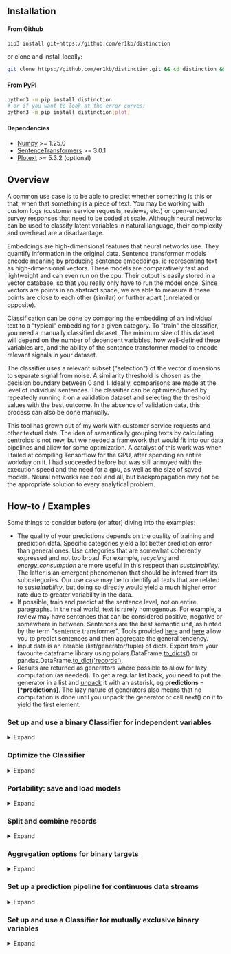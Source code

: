 
## Installation

#### From Github
```bash
pip3 install git+https://github.com/er1kb/distinction
```
or clone and install locally:
```bash
git clone https://github.com/er1kb/distinction.git && cd distinction && pip3 install .
```

#### From PyPI
```bash
python3 -m pip install distinction
# or if you want to look at the error curves:
python3 -m pip install distinction[plot]
```

#### Dependencies
* [Numpy](https://numpy.org/) >= 1.25.0
* [SentenceTransformers](https://sbert.net/) >= 3.0.1
* [Plotext](https://github.com/piccolomo/plotext) >= 5.3.2 (optional)


## Overview
A common use case is to be able to predict whether something is this or that, when that something is a piece of text. You may be working with custom logs (customer service requests, reviews, etc.) or open-ended survey responses that need to be coded at scale. Although neural networks can be used to classify latent variables in natural language, their complexity and overhead are a disadvantage. 

Embeddings are high-dimensional features that neural networks use. They quantify information in the original data. Sentence transformer models encode meaning by producing sentence embeddings, ie representing text as high-dimensional vectors. These models are comparatively fast and lightweight and can even run on the cpu. Their output is easily stored in a vector database, so that you really only have to run the model once. Since vectors are points in an abstract space, we are able to measure if these points are close to each other (similar) or further apart (unrelated or opposite). 

Classification can be done by comparing the embedding of an individual text to a "typical" embedding for a given category. To "train" the classifier, you need a manually classified dataset. The minimum size of this dataset will depend on the number of dependent variables, how well-defined these variables are, and the ability of the sentence transformer model to encode relevant signals in your dataset. 

The classifier uses a relevant subset ("selection") of the vector dimensions to separate signal from noise. A similarity threshold is chosen as the decision boundary between 0 and 1. Ideally, comparisons are made at the level of individual sentences. The classifier can be optimized/tuned by repeatedly running it on a validation dataset and selecting the threshold values with the best outcome. In the absence of validation data, this process can also be done manually.

This tool has grown out of my work with customer service requests and other textual data. The idea of semantically grouping texts by calculating centroids is not new, but we needed a framework that would fit into our data pipelines and allow for some optimization. A catalyst of this work was when I failed at compiling Tensorflow for the GPU, after spending an entire workday on it. I had succeeded before but was still annoyed with the execution speed and the need for a gpu, as well as the size of saved models. Neural networks are cool and all, but backpropagation may not be the appropriate solution to every analytical problem. 


## How-to / Examples

Some things to consider before (or after) diving into the examples: 
* The quality of your predictions depends on the quality of training and prediction data. Specific categories yield a lot better prediction error than general ones. Use categories that are somewhat coherently expressed and not too broad. For example, _recycling_ and _energy\_consumption_ are more useful in this respect than _sustainability_. The latter is an emergent phenomenon that should be inferred from its subcategories. Our use case may be to identify all texts that are related to _sustainability_, but doing so directly would yield a much higher error rate due to greater variability in the data. 
* If possible, train and predict at the sentence level, not on entire paragraphs. In the real world, text is rarely homogenous. For example, a review may have sentences that can be considered positive, negative or somewhere in between. Sentences are the best semantic unit, as hinted by the term "sentence transformer". Tools provided [here](#split-and-combine-records) and [here](#set-up-a-prediction-pipeline-for-continuous-data-streams) allow you to predict sentences and then aggregate the general tendency. 
* Input data is an iterable (list/generator/tuple) of dicts. Export from your favourite dataframe library using polars.DataFrame.[to\_dicts()](https://docs.pola.rs/api/python/stable/reference/dataframe/api/polars.DataFrame.to_dicts.html) or pandas.DataFrame.[to\_dict('records')](https://pandas.pydata.org/docs/reference/api/pandas.DataFrame.to_dict.html).
* Results are returned as generators where possible to allow for lazy computation (as needed). To get a regular list back, you need to put the generator in a list and [unpack](https://www.geeksforgeeks.org/convert-generator-object-to-list-in-python/) it with an asterisk, eg __predictions = [\*predictions]__. The lazy nature of generators also means that no computation is done until you unpack the generator or call next() on it to yield the first element. 



### Set up and use a binary Classifier for independent variables

<details>
<summary>Expand</summary>

This is our training data, a small sample of 21 manually coded short sentences. Notice the "suggestion" variable is formatted as strings, eg with quotation marks, so we need to do some data cleaning to get the counts. This is really the only time we should have to use the helper function _ones_to_int()_ directly. As the need for int conversion is a common scenario, especially in a dynamically typed language, the conversion will always be done automatically when you add data to the classifier. 

```python
from distinction import Classifier, count_used_keys, ones_to_int

data = [
    { "id": 0,  "message": "Greatest burgers I ever tasted", "positive": 1, "suggestion": "0", "taste": 1, "service": 0 },
    { "id": 1,  "message": "Your fries could be a bit more salty", "positive": 0, "suggestion": "1", "taste": 1 },
    { "id": 2,  "message": "Good service at the drive-in, those people should be given a raise", "positive": 1, "suggestion": 0, "taste": 0, "service": 1 },
    { "id": 3,  "message": "This is spam", "spam": 1 },
    { "id": 4,  "message": "I've never tasted such awful fries", "positive": 0, "suggestion": "0", "taste": 1, "service": 0 },
    { "id": 5,  "message": "Thanks for helping me to get around with my wheelchair!", "positive": 1, "suggestion": "0", "taste": 0, "service": 1 },
    { "id": 6,  "message": "Maybe upgrade your burger buns, the current ones are dry and boring", "positive": 0, "suggestion": "1", "taste": 1, "service": 0 },
    { "id": 7,  "message": "Is this how you handle your customers?", "positive": 0, "suggestion": "0", "taste": 0, "service": 1 },
    { "id": 8,  "message": "The salad tasted a bit different, I think you should put some oil on it.", "positive": 0, "suggestion": "1", "taste": 1, "service": 0 },
    { "id": 9,  "message": "This is the best place in town, and the staff are customer-oriented", "positive": 1, "suggestion": "0", "taste": 0, "service": 1 },
    { "id": 10, "message": "Too much pepper, please tell your chef to be more conservative with the seasoning", "positive": 0, "suggestion": "1", "taste": 1, "service": 0 },
    { "id": 11, "message": "I appreciate your help", "positive": 1, "suggestion": "0", "taste": 0, "service": 1 },
    { "id": 12, "message": "I think you should install security cameras on the parking lot", "positive": 0, "suggestion": "1", "taste": 0, "service": 0 },
    { "id": 13, "message": "I don't like their french fries, but the burgers are ok and the staff are usually helpful", "positive": 0, "suggestion": "0", "taste": 1, "service": 1 },
    { "id": 14, "message": "There should be more suitable options for vegans who are also keto and paleo crossfitters!", "positive": 0, "suggestion": "1", "taste": 0, "service": 1 },
    { "id": 15, "message": "Big Burger is trying to POISON us all with vegetable oils", "positive": 0, "suggestion": "0", "taste": 0, "service": 1 },
    { "id": 16, "message": "I complained about my burger and got a new one with just the right amount of seasoning - great customer service!", "positive": 1, "suggestion": "0", "taste": 1, "service": 1 },
    { "id": 17, "message": "Poor excuse for an establishment, why don't you just shut down?", "positive": 0, "suggestion": "1", "taste": 0, "service": 1 },
    { "id": 18, "message": "Great food, great location", "positive": 1, "suggestion": "0", "taste": 1, "service": 0 },
    { "id": 19, "message": "More spam", "positive": 0, "suggestion": "0", "taste": 0, "service": 0, "spam": 1 },
    { "id": 20, "message": "Great service, but not so great food", "positive": 1, "suggestion": "1", "taste": 1, "service": 1 }
]

binary_variables = 'positive suggestion taste service spam'.split()
data = [*ones_to_int(data, keys = binary_variables)] # Convert strings to int - this is done automatically by the classifier later on
print(count_used_keys(data, ignore = 'id message'))
```

Counts of targets in the training data:
```python
{'positive': 8, 'suggestion': 8, 'spam': 2, 'taste': 10, 'service': 11}
```

#### Classifier from training\_data - raw text 

<details>
<summary>Initiate and train the classifier</summary>

First step is to define the classifier. Using a dict for keyword arguments means the arguments are reusable. We tell the classifier which columns are binary variables (targets). A confounder is a special kind of target, as it cannot be anything else. In this example, we don't want spam messages to taint our customer service statistics. 
The train() method below calls the sentence transformer to encode the texts, then calculates the centroids of each target and finally ranks the features (embedding dimensions) by relevance. 
<br><br>
If your text is not in English, remember to use another __model__ from the [Huggingface model hub](https://huggingface.co/models?pipeline_tag=sentence-similarity&sort=downloads) that speaks your language. There are language-specific and multilingual ones to choose from. A model that doesn't understand your language will still produce results, although they won't make much sense. 

```python

kwargs = {
    'targets': 'positive suggestion taste service'.split(),
    'confounders': ['spam'],
    'id_columns': ['id'],
    'text_column': 'message',
    'default_selection': 0.05,
    'model': 'sentence-transformers/all-MiniLM-L6-v2'
}

C = Classifier(**kwargs)
C.train(data)

```

</details>



<details>
<summary>Predict</summary>


Let's try to classify a couple of new texts. This is just using default parameters: looking at 5% (=39) of the 768 embedding dimensions and classifying something as 1 if the similarity with its centroid is at least 0.5. The sample size of this example is too small to reliably [optimize](#optimize-the-classifier) the classifier.
```python
predictions = [*C.predict([{"message": "I really like the taste of these burgers."},
                          {"message": "The staff was really helpful"},
                          {"message": "This is definitely spam"}
                          ])]
for p in predictions:
    print(p)
```

These results are ok given the small sample size and lack of optimization, although the first one should have been classified as positive. Notice the third sample is spam and has all other targets set to 0, since _spam_ was declared to be a confounding variable. 
```bash
{'message': 'I really like the taste of these burgers.', 'positive': 0, 'service': 0, 'suggestion': 0, 'taste': 1, 'spam': 0}
{'message': 'The staff was really helpful', 'positive': 1, 'service': 1, 'suggestion': 0, 'taste': 0, 'spam': 0}
{'message': 'This is definitely spam', 'positive': 0, 'service': 0, 'suggestion': 0, 'taste': 0, 'spam': 1}
```


For this example, we can also run predict on the original data. Using training data to validate a model is considered bad practice because of the obvious risk of overfitting, but the results below still tell us that the classifier has picked up some relevant signals. 

```python
predictions = [*C.predict(data)]
print(f"{'PREDICTIONS':<40}TEXT")
for p in predictions:
    print(f"{', '.join([k for k,v in p.items() if k in (kwargs['targets'] + kwargs['confounders']) and v == 1]):40}{p['message']}")
```


```
PREDICTIONS                             TEXT
positive, taste                         Greatest burgers I ever tasted
suggestion, taste                       Your fries could be a bit more salty
positive, service                       Good service at the drive-in, those people should be given a raise
spam                                    This is spam
taste                                   I've never tasted such awful fries
positive, service                       Thanks for helping me to get around with my wheelchair!
suggestion, taste                       Maybe upgrade your burger buns, the current ones are dry and boring
positive, service                       Is this how you handle your customers?
suggestion, taste                       The salad tasted a bit different, I think you should put some oil on it.
positive, service                       This is the best place in town, and the staff are customer-oriented
suggestion, taste                       Too much pepper, please tell your chef to be more conservative with the seasoning
positive, service                       I appreciate your help
suggestion                              I think you should install security cameras on the parking lot
service, taste                          I don't like their french fries, but the burgers are ok and the staff are usually helpful
service, suggestion, taste              There should be more suitable options for vegans who are also keto and paleo crossfitters!
service, taste                          Big Burger is trying to POISON us all with vegetable oils
positive, service, taste                I complained about my burger and got a new one with just the right amount of seasoning - great customer service!
service                                 Poor excuse for an establishment, why don't you just shut down?
positive, taste                         Great food, great location
spam                                    More spam
positive, service, suggestion, taste    Great service, but not so great food
```

</details>



<details>
<summary>Validate</summary>
<br>

If there is validation data with the right answers, you can assess model performance using _predict(..., validation = True)_. For this example, we're going to cheat by re-using the training data listed above. The _Classifier.error()_ method will print the error by target variable. Validation also produces a list of prediction errors per row stored at _Classifier.error\_rate\_by\_row_. In the code below, note the [generator unpacking](https://www.geeksforgeeks.org/convert-generator-object-to-list-in-python/) of the prediction results to force the computation and produce the error rate. 
```python
_ = [*C.predict(data, validation = True)]
C.error()
```

As expected, we get an artificially low error rate since the model is overfitted to our training data. Rows 14 and 15 were predicted as taste. You could argue these messages are food related (keto/paleo and vegetable oils respectively), even though they were not manually coded as such. 

```bash
TARGETS             OVERALL             FALSE POSITIVE      FALSE NEGATIVE      THRESHOLD
----------------------------------------------------------------------------------------------------
positive            0.05                0.05                0.0                 0.5
service             0.0                 0.0                 0.0                 0.5
suggestion          0.05                0.0                 0.05                0.5
taste               0.1                 0.1                 0.0                 0.5

CONFOUNDERS         OVERALL             FALSE POSITIVE      FALSE NEGATIVE      THRESHOLD
----------------------------------------------------------------------------------------------------
spam                0.0                 0.0                 0.0                 0.5
```

</details>




#### Classifier from training\_data - pre-encoded

<details>
<summary>Expand</summary>
<br>

Although sentence transformers are fast compared to other neural networks, the encoding of text is the most time consuming part of the Classifier model and especially for large datasets. For the training stage, you can get around this by using a smaller sample. Another obvious way to save time and computation is if you have pre-existing embeddings in a vector database, such as [Elasticsearch](https://www.elastic.co/). You can then skip the encoding altogether by calling _train()_ and/or _predict()_ with the argument _pre\_encoded = True_. Ideally, you should never have to encode text more than once in a data pipeline. 

In the following example, we encode the training data outside of the Classifier, but then we go back to using raw text from the prediction data. This code uses an optional [pytorch](https://github.com/pytorch/pytorch) check to run the sentence transformer on the GPU. 

```python
from distinction import Classifier
from sentence_transformers import SentenceTransformer
import torch

device = torch.device('cuda' if torch.cuda.is_available() else 'cpu')
print('Using device:', device)

model = SentenceTransformer(model_name_or_path = 'sentence-transformers/all-MiniLM-L6-v2',
                            device = device,
                            tokenizer_kwargs = {'clean_up_tokenization_spaces': True}) # this setting gets rid of a warning in Transformers 4.45.1

training_data = [dict(text='I am the great Cornholio', beavis=1), 
                 dict(text='I have seen the top of the mountain, and it is good', beavis=0)]

vectors = model.encode([r['text'] or '' for r in training_data], show_progress_bar = False)

for i,_ in enumerate(training_data):
    training_data[i]['vector'] = vectors[i] # Merge sentence embeddings into the original data


C = Classifier(text_column = 'vector', ignore = ['text'], show_progress_bar = False) # Set to read encoded "text" from the "vector" column
C.train(training_data, pre_encoded = True)

# Let's assume the prediction data is supplied as raw text
C.text_column = 'text' # Set to read proper text from the "text" column
results = C.predict([dict(text = 'I am Cornholio!')], pre_encoded = False)
print(next(results))
```

Output:
```bash
❯ python3 pre_encoded.py
Using device: cuda
Done encoding prediction data

{'text': 'I am Cornholio!', 'beavis': 1}
```


</details>

</details>



### Optimize the Classifier

<details>
<summary>Expand</summary>

This section can be run with the data and settings from the restaurant reviews example [above](#set-up-and-use-a-binary-classifier-for-independent-variables). Again, we will have to re-use the training data for the purpose of demonstration. The very small sample size means less chance of convergence, meaning the results are somewhat sketchy if not useless. Tuning the model uses repeated validation, which means the prediction data has to contain the right answers. 

Currently, the optimal similarity cutoff is determined to be the sweetspot between type 1 and type 2 errors. Minimizing the overall error works well for most targets, but for rare ones the model will just assign 0 to everything to achieve the best accuracy. The concept of [_imbalanced datasets_](https://discuss.pytorch.org/t/model-predictions-are-all-tensors-full-of-zeros/155381/11) is a known problem even for neural networks. Minimizing the difference between false positive and false negative rates does not yield the absolute minimum error, but it does seem to avoid having the model apply the null hypothesis to everything. It's on my todo list to improve on this, by putting some constraint on the optimization. In the meantime, you can use the plotting function to see whether there is room for improvement or not. 


<details>
<summary>Tune similarity</summary>
<br>

To find an estimate of the optimal similarity threshold, run the __Classifier.tune()__ method with default settings. The simulation will abort for each target when finding the optimal value, if not using plots (explained below), hence you might see the computation speed up towards the end. 

```python
C = Classifier(**kwargs)
C.train(data)
C.tune(data) # Tuning similarity within the default range of 0.01 - 1 in 0.01 increments, until optimal values are found

```

</details>

<details>
<summary>Tune selection</summary>
<br>

Add the argument __param\_name = 'selection'__ to the __Classifier.tune()__ method. To speed up the process, reduce the range with __param\_range = (start, stop, step)__. In this example, experience tells me the optimal value is somewhere in the range of 0.01 - 0.2 and so we don't have to spend time looking beyond that. You estimate one parameter at a time, hence the two separate calls to __tune()__. Only the first call needs to provide data to the Classifier. 

```python
C = Classifier(**kwargs)
C.train(data)
C.tune(data) # Tuning similarity within the default range of 0.01 - 1 in 0.01 increments
C.tune(param_name = 'selection', param_range = (0.01, 0.2, 0.01)) # Tuning selection within a reduced range, re-uses data from the previous call
```
</details>

<details>
<summary>Tune with plots</summary>
<br>

To plot the error curve, set __plot = True__. This requires external library [Plotext](https://github.com/piccolomo/plotext). Plots will be written to individual .html files in the _plots_ subfolder under your working directory. When plotting, the simulation will not end prematurely as it has to run through the entire range. You can still work in a reduced range with __param\_range__. 

```python
C.tune(data, plot = True) # Tuning similarity in the range of 0.01 - 1 in 0.01 increments and plotting the error curves
```
</details>


<details>
<summary>Use optimized criteria from tune()</summary>
<br>

Since __Classifier.tune()__ is a class method, the resulting "__criteria__" is saved to the class object. It's easy enough to export if you need to. 
```python
C = Classifier(**kwargs)
C.train(data)
C.tune(data) # Tuning similarity within the default range of 0.01 - 1 in 0.01 increments
C.tune(param_name = 'selection', param_range = (0.01, 0.2, 0.01)) # Tuning selection within a reduced range, re-uses data from the previous call
print(C.criteria)
```

This is the output. Again, only for the purpose of demonstration as it does not converge given the small sample size. 
```python
{'positive': {'similarity': 0.14, 'selection': 0.01}, 'service': {'similarity': 0.01, 'selection': 0.01}, 'suggestion': {'similarity': 0.37, 'selection': 0.04}, 'taste': {'similarity': 0.8, 'selection': 0.01}, 'spam': {'similarity': 1.0, 'selection': 0.01}}
```

</details>

<details>
<summary>Manually setting the thresholds</summary>
<br>

The concept of tuning the model relies on a validation dataset to compare the predictions with. If there is no validation data, you can optionally re-use the training data with the risk of overfitting. As a last resort however, you can also _predict_ the raw similarities, then sort the results descending with your favourite [spreadsheet software](https://github.com/saulpw/visidata), read the texts and manually identify the decision boundary. As you scroll through the results, there will be a dropoff point where texts are no longer relevant to the category of interest. You will need to consider both type 1 and type 2 errors (false positive and false negative respectively). Whether you want to minimize one of these or both will depend on your particular use case: "There are no solutions, only trade-offs". 

Exporting similarities:
```python
C = Classifier(**kwargs)
[*C.train(training_data)]
similarities = [*C.predict(prediction_data, discrete = False)] # Save similarities to variable
C.write_csv('my_similarities.csv', discrete = False) # Write similarities to disk
```

Using custom thresholds:
```python
custom_thresholds = { 'target1': { 'similarity': 0.64, 'selection': 0.1 }, 
                      'target2': { 'similarity': 0.7 }, # target2 uses the default selection
                      'target3': { 'selection': 0.2 } } # target3 uses the default cutoff (similarity)
kwargs = { 'targets': 'target1 target2 target3'.split(),
           'criteria': custom_thresholds }

C = Classifier(**kwargs)
print(C)
```

Output:
```bash
❯ python3 testrun4.py
Classifier(model='sentence-transformers/all-MiniLM-L6-v2', text_column='text', targets=['target1', 'target2', 'target3'], id_columns=[], confounders=[], ignore=[], default_selection=0.01, default_cutoff=0.5, criteria={'target1': {'similarity': 0.64, 'selection': 0.1}, 'target2': {'similarity': 0.7}, 'target3': {'selection': 0.2}}, mutually_exclusive=False, n_decimals=2, n_dims=384, trust_remote_code=False, show_progress_bar=True)
```


</details>

</details>


### Portability: save and load models

<details>
<summary>Expand</summary>

Saved models are typically a few kilobytes on disk. At the time of writing, only the training stage is saved. If you tune the model, the resulting __criteria__ will have to be stored elsewhere, eg in your python code. 

Saving:

```python
C = Classifier(**kwargs)
C.train(data)
C.to_npz('my_saved_model_file')
```

Loading:
```python
C = Classifier(**kwargs) # Initiate a new classifier
C.from_npz('my_saved_model_file') # Skip the training step by loading the previously trained parameters from disk
predictions = [*C.predict(some_new_data)]
```
</details>



### Split and combine records

<details>
<summary>Expand</summary>

Sentences are units of meaning, so splitting text into sentences will improve our predictions. If there is little punctuation in the text however, you may split by a fixed number of tokens and optionally with some overlap. These use cases are described below. The token splitting uses [regular expressions](https://docs.python.org/3/library/re.html) and word boundaries (\\b).

```python
from distinction import Classifier, split_records, combine_records

example_text = [{'text': 'This is the first sentence. Is this the second? Sentence number 3', 'binary_variable': 1},
                {'text': 'This text is a single sentence.', 'binary_variable': 0}] 
```
Note: in the code above we are hard-coding a binary variable from the start, where you would otherwise use the classifier for one or more targets once the text has been split. 

<details open>
<summary>Default settings</summary>
<br>

#### Split
By default, texts are split into sentences and then split into chunks when the sentence exceeds 384 tokens (the maximum for current sentence transformer models). The chunks are numbered by chunk\_id, with the last one being -1. These default settings should be used for semantic classifier pipelines, although a couple of other parameters are available to tamper with. 

```python
sentences = [*split_records(example_text)]
for sentence in sentences:
    print(sentence)
```

```bash
{'text': 'This is the first sentence. ', 'binary_variable': 1, 'doc_id': 0, 'sentence_id': 0}
{'text': 'Is this the second? ', 'binary_variable': 1, 'doc_id': 0, 'sentence_id': 1}
{'text': 'Sentence number 3', 'binary_variable': 1, 'doc_id': 0, 'sentence_id': 2}
{'text': 'This text is a single sentence.', 'binary_variable': 0, 'doc_id': 1, 'sentence_id': 0}
```

#### Combine

```python
results = [*combine_records(sentences, binary_targets = ['binary_variable'])]
for result in results:
    print(result)
```

Back to the original shape, with a document\_id added. 
```bash
{'doc_id': 0, 'text': 'This is the first sentence. Is this the second? Sentence number 3', 'binary_variable': 1}
{'doc_id': 1, 'text': 'This text is a single sentence.', 'binary_variable': 0}
```

</details>


<details>
<summary>Max sequence length</summary>
<br>

#### Split
If needed, you can set a different max number of tokens. Since whitespace and punctuation count as tokens, set max\_sequence\_length to double the number of words you want. This can also be used to produce n-grams. The two examples below differ with respect to the argument __per\_sentence__. 

##### Option 1: Fixed number of tokens
```python
sentences = [*split_records(example_text, per_sentence = False, max_sequence_length = 8)]
for sentence in sentences:
    print(sentence)
```

```bash
{'text': 'This is the first', 'binary_variable': 1, 'doc_id': 0, 'sentence_id': 0}
{'text': ' sentence. Is this the', 'binary_variable': 1, 'doc_id': 0, 'sentence_id': 1}
{'text': ' second? Sentence number 3', 'binary_variable': 1, 'doc_id': 0, 'sentence_id': 2}
{'text': '', 'binary_variable': 1, 'doc_id': 0, 'sentence_id': 3}
{'text': 'This text is a', 'binary_variable': 0, 'doc_id': 1, 'sentence_id': 0}
{'text': ' single sentence.', 'binary_variable': 0, 'doc_id': 1, 'sentence_id': 1}
```

##### Option 2: Max number of tokens per sentence
```python
sentences = [*split_records(example_text, per_sentence = True, max_sequence_length = 8)]
for sentence in sentences:
    print(sentence)
```

```bash
{'text': 'This is the first', 'binary_variable': 1, 'doc_id': 0, 'sentence_id': 0, 'chunk_id': 0}
{'text': ' sentence. ', 'binary_variable': 1, 'doc_id': 0, 'sentence_id': 0, 'chunk_id': -1}
{'text': 'Is this the second', 'binary_variable': 1, 'doc_id': 0, 'sentence_id': 1, 'chunk_id': 0}
{'text': '? ', 'binary_variable': 1, 'doc_id': 0, 'sentence_id': 1, 'chunk_id': -1}
{'text': 'Sentence number 3', 'binary_variable': 1, 'doc_id': 0, 'sentence_id': 2}
{'text': 'This text is a', 'binary_variable': 0, 'doc_id': 1, 'sentence_id': 0, 'chunk_id': 0}
{'text': ' single sentence.', 'binary_variable': 0, 'doc_id': 1, 'sentence_id': 0, 'chunk_id': -1}
```

#### Combine

There are no special considerations for combining records with respect to max\_sequence\_length. The code below uses default settings, as in the previous section. 
```python
results = [*combine_records(sentences, binary_targets = ['binary_variable'])]
for result in results:
    print(result)
```

```bash
{'doc_id': 0, 'text': 'This is the first sentence. Is this the second? Sentence number 3', 'binary_variable': 1}
{'doc_id': 1, 'text': 'This text is a single sentence.', 'binary_variable': 0}
```

</details>

<details>
<summary>Overlap</summary>
<br>

#### Split
An alternative strategy, possibly inferior to splitting by punctuation, is to split text by number of tokens with overlap. The example code below splits the text into chunks of no more than 10 tokens (5 words), with an overlap of 3 tokens (typically 2 words and one whitespace/punctuation). If using the overlap parameter, you must remember to use it when combining the texts back together again (see below). 
```python
sentences = [*split_records(example_text, per_sentence = False, max_sequence_length = 8, overlap = 3)]
for sentence in sentences:
    print(sentence)
```
```bash
{'text': 'This is the first', 'binary_variable': 1, 'doc_id': 0, 'sentence_id': 0}
{'text': 'the first sentence. Is ', 'binary_variable': 1, 'doc_id': 0, 'sentence_id': 1}
{'text': '. Is this the second', 'binary_variable': 1, 'doc_id': 0, 'sentence_id': 2}
{'text': 'the second? Sentence number ', 'binary_variable': 1, 'doc_id': 0, 'sentence_id': 3}
{'text': ' number 3', 'binary_variable': 1, 'doc_id': 0, 'sentence_id': 4}
{'text': 'This text is a', 'binary_variable': 0, 'doc_id': 1, 'sentence_id': 0}
{'text': 'is a single sentence.', 'binary_variable': 0, 'doc_id': 1, 'sentence_id': 1}
{'text': ' sentence.', 'binary_variable': 0, 'doc_id': 1, 'sentence_id': 2}
```

#### Combine

Note the _overlap_ argument below. 
```python
results = [*combine_records(example_text, overlap = 3, binary_targets = ['binary_variable'])]
for result in results:
    print(result)
```

```bash
{'doc_id': 0, 'text': 'This is the first sentence. Is this the second? Sentence number 3', 'binary_variable': 1}
{'doc_id': 1, 'text': 'This text is a single sentence.', 'binary_variable': 0}
```

</details>

</details>


### Aggregation options for binary targets

<details>
<summary>Expand</summary>
<br>

Depending on your use case, you may want to pick up the main tendency of the text or transient themes within it. For example, suggestions might be hidden in a sentence that is part of a longer text, whereas the general sentiment of a text might be better inferred by looking at the entire text. You can control this by how the binary variables are aggregated. 
Let's start with three examples relating to the restaurant reviews example above. The first text has 1 positive sentence, the second one has 2 and in the third one all 3 sentences are predicted to be positive. So which of these texts should we consider positive? 

```python

C = Classifier(**kwargs)
C.targets = ['positive'] # Let's look at one variable only, for brevity
C.train(data)

example_texts = [
    dict(id = 200, message = "Fries are expensive and not that good to be honest. Please do mashed potatoes instead and bigger plates! I am so incredibly happy."),
    dict(id = 201, message = "The location is great. I love the food. I don't like the staff that much."),
    dict(id = 202, message = "Food is nice. Staff is nice. I love it!")
]

split_examples = [*split_records(example_texts, text_column = 'message')]
predictions = [*C.predict(split_examples, discrete = True)]
for p in predictions:
    print(p)
```

```bash
{'doc_id': 0, 'id': 200, 'message': 'Fries are expensive and not that good to be honest. ', 'sentence_id': 0, 'positive': 0, 'spam': 0}
{'doc_id': 0, 'id': 200, 'message': 'Please do mashed potatoes instead and bigger plates! ', 'sentence_id': 1, 'positive': 0, 'spam': 0}
{'doc_id': 0, 'id': 200, 'message': 'I am so incredibly happy.', 'sentence_id': 2, 'positive': 1, 'spam': 0}
{'doc_id': 1, 'id': 201, 'message': 'The location is great. ', 'sentence_id': 0, 'positive': 1, 'spam': 0}
{'doc_id': 1, 'id': 201, 'message': 'I love the food. ', 'sentence_id': 1, 'positive': 1, 'spam': 0}
{'doc_id': 1, 'id': 201, 'message': "I don't like the staff that much.", 'sentence_id': 2, 'positive': 0, 'spam': 0}
{'doc_id': 2, 'id': 202, 'message': 'Food is nice. ', 'sentence_id': 0, 'positive': 1, 'spam': 0}
{'doc_id': 2, 'id': 202, 'message': 'Staff is nice. ', 'sentence_id': 1, 'positive': 1, 'spam': 0}
{'doc_id': 2, 'id': 202, 'message': 'I love it!', 'sentence_id': 2, 'positive': 1, 'spam': 0}
```

Note that __split\_records()__ changes the original data in place, in this case _example\_texts_ (printed again below). The __doc\_id__ key is added to each record, to be able to use this data later on when combining the split records back together. It's not strictly necessary to use the _original\_data_ argument of __combine\_records()__ below, it's just slightly better in terms of computational performance. 
```bash
{'id': 200, 'message': 'Fries are expensive and not that good to be honest. Please do mashed potatoes instead and bigger plates! I am so incredibly happy.', 'doc_id': 0}
{'id': 201, 'message': "The location is great. I love the food. I don't like the staff that much.", 'doc_id': 1}
{'id': 202, 'message': 'Food is nice. Staff is nice. I love it!', 'doc_id': 2}
```


##### Aggregation "any" (default)
```python
results = [*combine_records(predictions, 
                            text_column = 'message', 
                            binary_targets = C.targets, 
                            original_data = example_texts, 
                            aggregation = 'any')]
for result in results:
    print(result)
```

This is the default aggregation strategy, which sets the bar quite low. The first text should not be considered positive. We don't know why the person is happy, although we can assume it has nothing to do with the food. Consider the fact that sometimes people will express irony as well. 
```bash
{'doc_id': 0, 'message': 'Fries are expensive and not that good to be honest. Please do mashed potatoes instead and bigger plates! I am so incredibly happy.', 'positive': 1, 'spam': 0, 'id': 200}
{'doc_id': 1, 'message': "The location is great. I love the food. I don't like the staff that much.", 'positive': 1, 'spam': 0, 'id': 201}
{'doc_id': 2, 'message': 'Food is nice. Staff is nice. I love it!', 'positive': 1, 'spam': 0, 'id': 202}
```


##### Aggregation "most" / "majority"
```python
results = [*combine_records(predictions, text_column = 'message', 
                            binary_targets = C.targets, 
                            original_data = example_texts, 
                            aggregation = 'most')]
for result in results:
    print(result)
```

Looking at the majority of sentences, texts 2 and 3 become positive. 
```bash
{'doc_id': 0, 'message': 'Fries are expensive and not that good to be honest. Please do mashed potatoes instead and bigger plates! I am so incredibly happy.', 'positive': 0, 'spam': 0, 'id': 200}
{'doc_id': 1, 'message': "The location is great. I love the food. I don't like the staff that much.", 'positive': 1, 'spam': 0, 'id': 201}
{'doc_id': 2, 'message': 'Food is nice. Staff is nice. I love it!', 'positive': 1, 'spam': 0, 'id': 202}
```

##### Aggregation "all"
```python
results = [*combine_records(predictions, 
                            text_column = 'message', 
                            binary_targets = C.targets, 
                            original_data = example_texts, 
                            aggregation = 'all')]
for result in results:
    print(result)
```
With the constraint that all sentences have to be 1, only the third text becomes positive. 
```bash
{'doc_id': 0, 'message': 'Fries are expensive and not that good to be honest. Please do mashed potatoes instead and bigger plates! I am so incredibly happy.', 'positive': 0, 'spam': 0, 'id': 200}
{'doc_id': 1, 'message': "The location is great. I love the food. I don't like the staff that much.", 'positive': 0, 'spam': 0, 'id': 201}
{'doc_id': 2, 'message': 'Food is nice. Staff is nice. I love it!', 'positive': 1, 'spam': 0, 'id': 202}
```


##### Aggregation "relative" / "share"
```python
results = [*combine_records(predictions, 
                            text_column = 'message', 
                            binary_targets = C.targets, 
                            original_data = example_texts, 
                            aggregation = 'relative')]
for result in results:
    print(result)

```

After concatenation, the texts are found to be 1/3, 2/3 and 100% positive. 
```bash
{'doc_id': 0, 'message': 'Fries are expensive and not that good to be honest. Please do mashed potatoes instead and bigger plates! I am so incredibly happy.', 'positive': 0.3333333333333333, 'spam': 0.0, 'id': 200}
{'doc_id': 1, 'message': "The location is great. I love the food. I don't like the staff that much.", 'positive': 0.6666666666666666, 'spam': 0.0, 'id': 201}
{'doc_id': 2, 'message': 'Food is nice. Staff is nice. I love it!', 'positive': 1.0, 'spam': 0.0, 'id': 202}
```

##### Aggregation "mutually\_exclusive"

Use this when working with mutually exclusive data. The most common prediction wins. When two or more targets are equally common, the score becomes a tiebreaker. 
The actual code is shown as part of the section on [classifying mutually exclusive data](#set-up-and-use-a-Classifier-for-mutually-exclusive-binary-variables) below. 


</details>


### Set up a prediction pipeline for continuous data streams

<details>
<summary>Expand</summary>

When your model is finalized, you can turn it into an end-to-end prediction function using the _Classifier.to_pipeline()_ method. Provide it with the same keyword arguments used to initiate the Classifier before. The pipeline provides a convenient way to split the text, predict at the sentence level, and then combine the records together again. This code continues from the restaurant reviews example above. 
```python
kwargs = {
    'targets': 'positive suggestion taste service'.split(),
    'confounders': ['spam'],
    'id_columns': ['id'],
    'text_column': 'message',
    'default_selection': 0.05,
    'model': 'sentence-transformers/all-MiniLM-L6-v2',
    'show_progress_bar': False
}

C = Classifier(**kwargs)
C.train(data)
pipeline = C.to_pipeline(**kwargs) # Use the same settings as for the original classifier

new_data = [{"message": "I really love the taste of these burgers. This place is great."},
            {"message": "The staff was really helpful"},
            {"message": "This is definitely spam, even though I mention that the burgers taste good and the staff are helpful."}]

results = pipeline(new_data) # Returns a generator by default
for result in results:
    print(result)
```

```bash
{'doc_id': 0, 'message': 'I really love the taste of these burgers. This place is great.', 'positive': 1, 'service': 0, 'suggestion': 0, 'taste': 1, 'spam': 0}
{'doc_id': 1, 'message': 'The staff was really helpful', 'positive': 1, 'service': 1, 'suggestion': 0, 'taste': 0, 'spam': 0}
{'doc_id': 2, 'message': 'This is definitely spam, even though I mention that the burgers taste good and the staff are helpful.', 'positive': 0, 'service': 0, 'suggestion': 0, 'taste': 0, 'spam': 1}
```

</details>


### Set up and use a Classifier for mutually exclusive binary variables

<details>
<summary>Expand</summary>

The following two examples use external datasets from [Kaggle](https://www.kaggle.com/datasets/). The Classifier is used in the same way as in the previous sections, except we add the argument __mutually\_exclusive = True__. This means only one of the targets can be true (1) and all others are false (0). 

There are no similarity thresholds for this kind of model, as the category with the max similarity is chosen (irrespective of whether these categories are equally well defined). As of this writing, there is also no tuning of "selection", ie how large percentage of the features to use. You will have to experiment. A reasonable assumption is that you will need a larger selection the more targets there are to choose from and the more general these decisions are. For the two analyses below, I settled on 0.5 and 0.65 respectively after some trial-and-error, which is substantially higher than what seems to work best for independent variables (as above). For some analyses, you might even set _default\_selection = 1_ meaning all the features are used, if that turns out to yield the lowest error. 

#### Reviews data

This example uses a subset of the [Reviews](https://www.kaggle.com/datasets/ahmedabdulhamid/reviews-dataset) dataset. Although the accuracy is not that good on individual sentences, after aggregating the result we get a typical accuracy of just below 90 %. This is despite the fact that the model is not trained on individual sentences.  

<details>
<summary>Code</summary>

```python
import sys
import csv
import random

from distinction import Classifier, split_records, combine_records

labels = dict([(0, 'negative'), (1, 'positive')])
reviews_data = list()

with open('TrainingDataNegative.txt', 'r') as f:
    next(f) # skip header row
    for row in f:
        record = { 'text': row.strip(),
                   'negative': 1 }
        reviews_data.append(record)

with open('TrainingDataPositive.txt', 'r') as f:
    next(f) # skip header row
    for row in f:
        record = { 'text': row.strip(),
                   'positive': 1 }
        reviews_data.append(record)

random.shuffle(reviews_data)

training_data = reviews_data[:1000] # Training on the first 1000 rows, multiple sentences
prediction_data = reviews_data[1000:1500] # Predicting/validating on the next 500 rows
split_prediction_data = [*split_records(prediction_data, text_column = 'text')] # Split by sentence

kwargs = {
            'model': 'sentence-transformers/all-MiniLM-L6-v2',
            'text_column': 'text',
            'mutually_exclusive': True,
            'default_selection': 0.5
         }

C = Classifier(**kwargs)
C.train(training_data)

split_predictions = [*C.predict(split_prediction_data, validation = True)]

# n = 5 
# print('\n\n'.join([str(r) for r in split_predictions[:n * 2]]))
# print()
# print('_' * 100)
# print()

predictions = [*combine_records(split_predictions, 
                                text_column = 'text', 
                                original_data = prediction_data,
                                aggregation = 'mutually_exclusive')]

C.error()

for label in "negative positive".split():
    for i,_ in enumerate(predictions):
        if label in predictions[i]: 
            predictions[i]['actual'] = label
            predictions[i].pop(label)

# print(f'First {n} predictions (entire text):')
# print('\n\n'.join(str(record) for record in predictions[:n]))

print()
print('Overall accuracy:')
correct = [p['actual'] == p['predicted'] for p in predictions ]
print(round(sum(correct) / len(predictions), 2))

sys.exit(0)

```

</details>

<details>
<summary>Output</summary>
<br>

The confusion matrix below shows you the rate of misclassification (outside of the diagonal) on individual sentences. Then the overall accuracy is calculated on the original texts after putting them back together. The overall performance is obviously better than the per-sentence prediction, which highlights the value of seeing the bigger picture. 

```bash
❯ time python3 reviews_classification.py
Batches: 100%|██████████████████████████████████████████████████████████| 32/32 [00:01<00:00, 24.50it/s]
Done encoding training data

Batches: 100%|███████████████████████████████████████████████████████| 136/136 [00:00<00:00, 187.75it/s]
Done encoding prediction data


TARGETS             OVERALL             FALSE POSITIVE      FALSE NEGATIVE
----------------------------------------------------------------------------------------------------
negative            0.28                0.2                 0.08
positive            0.27                0.09                0.18


CONFUSION MATRIX
rows: validation/actual, columns: predicted, values sum to 1 (=100%)
Actual/Predicted % (row and column sum resp.) are calculated before rounding
--------------------------------------------------
          negat...  posit...       Actual %
negat...  0.24      0.09           0.33
posit...  0.2       0.49           0.67

Pred. %   0.44      0.58           1


Overall accuracy:
0.88

real	0m7,069s
user	0m8,649s
sys		0m3,801s
```

</details>


#### News data

This next example uses a subset of the [AG's News Corpus](https://www.kaggle.com/datasets/amananandrai/ag-news-classification-dataset) dataset. The typical accuracy is about 84 %. 
Each news article can belong to only one category. There is however some semantic overlap, such as sports metaphors being used for other kinds of news. Consider this title of a _world_ news article: "Rights group slams Iraqi trials". It was predicted to be a _sports_ article with a high degree of certainty. Slamming people is generally associated with contact sports like American football or hockey. The sentence transformer model lacks important contextual understanding of who the actors are in this sentence. 

<details>
<summary>Input</summary>
<br>

```python
import sys
import csv
import random

from distinction import Classifier, split_records, combine_records

labels = dict([(1, 'world'), (2, 'sports'), (3, 'business'), (4, 'science')])
ag_data = list()

with open('train.csv', 'r') as f:
    csvreader = csv.reader(f)
    _ = next(csvreader) # skip header row
    for row in csvreader:
        label = labels.get(int(row[0]))
        record = { 'text': row[2],
                   label: 1 }
        ag_data.append(record)

random.shuffle(ag_data)

training_data = ag_data[:1000] # Training on the first 1000 rows

prediction_data = ag_data[1000:1500] # Predicting/validating on the next 500 rows

split_prediction_data = [*split_records(prediction_data, text_column = 'text')]
print('Number of split sentences #1: ', len(split_prediction_data))
print()
split_prediction_data = [record for record in split_prediction_data if len(record.get('text')) > 10]
print('Number of split sentences #2: ', len(split_prediction_data)) # After filtering texts with > 10 characters
print()

kwargs = {
            'model': 'sentence-transformers/all-MiniLM-L6-v2',
            'text_column': 'text',
            'mutually_exclusive': True,
            'default_selection': 0.65
         }

C = Classifier(**kwargs)
C.train(training_data)

split_predictions = [*C.predict(split_prediction_data, validation = True)]

n = 5 
print('\n\n'.join([str(r) for r in split_predictions[:n * 2]]))
print()
print('_' * 100)
print()

predictions = [*combine_records(split_predictions, 
                                text_column = 'text', 
                                original_data = prediction_data,
                                aggregation = 'mutually_exclusive')]

for topic in "world sports business science".split():
    for i,_ in enumerate(predictions):
        if topic in predictions[i]: 
            predictions[i]['actual'] = topic
            predictions[i].pop(topic)

print(f'First {n} predictions (entire text):')
print('\n\n'.join(str(record) for record in predictions[:n]))

print()
print('Overall accuracy:')
correct = [p['actual'] == p['predicted'] for p in predictions ]
print(sum(correct) / len(predictions))

sys.exit(0)
```
</details>

<details>
<summary>Output</summary>
<br>

A small number of predictions are shown, first at the sentence level and then concatenated back to their original form. 

In the very first sample, Wayne Rooney's arrival at Manchester United was originally and somewhat surprisingly in the _world_ category, although predicted as _sports_ with a score of 0.33. 
The second example with doc\_id = 1 is about arthritis and consists of two sentences. The first sentence is predicted as _science_ with a score of 0.13, which is not a high level of certainty. The second sentence is labelled _business_ with a slightly better score of 0.35. The winner in this case is _business_, which also turns out to be the original label.  


```bash
❯ time python3 ag_split_description.py
Number of split sentences #1:  946

Number of split sentences #2:  857

Batches: 100%|██████████████████████████████████████████████████████████| 32/32 [00:00<00:00, 37.67it/s]
Done encoding training data

Batches: 100%|█████████████████████████████████████████████████████████| 27/27 [00:00<00:00, 147.39it/s]
Done encoding prediction data

{'doc_id': 0, 'sentence_id': 0, 'text': "Wayne Rooney arrives at Man Utd's training ground for a medical ahead of a 25m move from Everton.", 'world': 1, 'predicted': 'sports', 'score': 0.33}

{'business': 1, 'doc_id': 1, 'sentence_id': 0, 'text': 'There are many other treatment options for people with arthritis, and physicians are considering them patient by patient. ', 'predicted': 'science', 'score': 0.13}

{'business': 1, 'doc_id': 1, 'sentence_id': 1, 'text': 'Washington -- Physicians are pulling out their risk-versus-benefit calculators once ', 'predicted': 'business', 'score': 0.35}

{'doc_id': 2, 'science': 1, 'sentence_id': 1, 'text': 'com - A new research station at the bottom of the world may give future Antarctica researchers some special treats, like the ability to live above ground and look out a window.', 'predicted': 'science', 'score': 0.33}

{'doc_id': 3, 'sentence_id': 0, 'text': 'Namibian President Sam Nujoma #39;s chosen successor, Hifikepunye Pohamba, has won a landslide victory with 75 of the vote in the country #39;s third elections since independence, according to official results.', 'world': 1, 'predicted': 'world', 'score': 0.37}

{'business': 1, 'doc_id': 4, 'sentence_id': 0, 'text': 'The planned acquisition of Sears, Roebuck and Co. ', 'predicted': 'business', 'score': 0.48}

{'business': 1, 'doc_id': 4, 'sentence_id': 1, 'text': 'by Kmart Holding Corp. ', 'predicted': 'business', 'score': 0.51}

{'business': 1, 'doc_id': 4, 'sentence_id': 2, 'text': 'highlights a changing retail environment that could soon eliminate the department store as we know it, analysts and consultants said on Friday.', 'predicted': 'business', 'score': 0.38}

{'doc_id': 5, 'science': 1, 'sentence_id': 0, 'text': 'AP - The California Academy of Sciences in Golden Gate Park held a one-of-a-kind yard sale Sunday, offering rock-bottom prices on everything from antique wooden incubators to six-foot-tall prehistoric bird replicas.', 'predicted': 'science', 'score': 0.24}

{'doc_id': 6, 'sentence_id': 0, 'text': 'Federal Labor leader Mark Latham says the Prime Minister needs to face up to the reality that there were no stockpiles of weapons of mass destruction in Iraq.', 'world': 1, 'predicted': 'world', 'score': 0.4}

____________________________________________________________________________________________________

First 5 predictions (entire text):
{'doc_id': 0, 'text': "Wayne Rooney arrives at Man Utd's training ground for a medical ahead of a 25m move from Everton.", 'predicted': 'sports', 'score': [0.33], 'actual': 'world'}

{'doc_id': 1, 'text': 'There are many other treatment options for people with arthritis, and physicians are considering them patient by patient. Washington -- Physicians are pulling out their risk-versus-benefit calculators once ', 'predicted': 'business', 'score': [0.13, 0.35], 'actual': 'business'}

{'doc_id': 2, 'text': 'com - A new research station at the bottom of the world may give future Antarctica researchers some special treats, like the ability to live above ground and look out a window.', 'predicted': 'science', 'score': [0.33], 'actual': 'science'}

{'doc_id': 3, 'text': 'Namibian President Sam Nujoma #39;s chosen successor, Hifikepunye Pohamba, has won a landslide victory with 75 of the vote in the country #39;s third elections since independence, according to official results.', 'predicted': 'world', 'score': [0.37], 'actual': 'world'}

{'doc_id': 4, 'text': 'The planned acquisition of Sears, Roebuck and Co. by Kmart Holding Corp. highlights a changing retail environment that could soon eliminate the department store as we know it, analysts and consultants said on Friday.', 'predicted': 'business', 'score': [0.48, 0.51, 0.38], 'actual': 'business'}

Overall accuracy:
0.836

real	0m6,752s
user	0m6,727s
sys		0m3,597s

```


</details>

</details>
